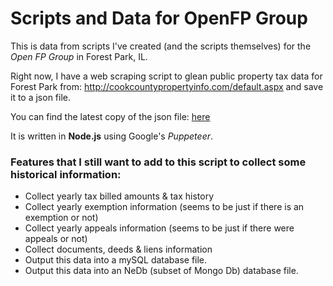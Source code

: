 # Scripts and Data for OpenFP Group
This is data from scripts I've created (and the scripts themselves) for the *Open FP Group* in Forest Park, IL.

Right now, I have a web scraping script to glean public property tax data for Forest Park from: http://cookcountypropertyinfo.com/default.aspx and save it to a json file.

You can find the latest copy of the json file: [here](https://github.com/OrvilleChomer/OpenFP/blob/master/generatedDataFiles/fpPropTaxData.json)

It is written in **Node.js** using Google's *Puppeteer*.


### Features that I still want to add to this script to collect some historical information:

- Collect yearly tax billed amounts & tax history
- Collect yearly exemption information (seems to be just if there is an exemption or not)
- Collect yearly appeals information (seems to be just if there were appeals or not)
- Collect documents, deeds & liens information
- Output this data into a mySQL database file.
- Output this data into an NeDb (subset of Mongo Db) database file.
